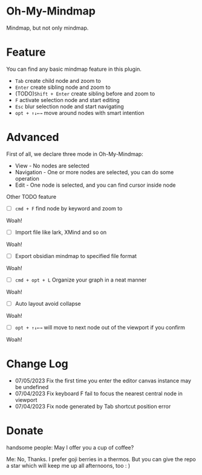 # Oh-My-Mindmap
Mindmap, but not only mindmap.

# Feature

You can find any basic mindmap feature in this plugin.

- `Tab` create child node and zoom to
- `Enter` create sibling node and zoom to
- (TODO)`Shift + Enter` create sibling before and zoom to
- `F` activate selection node and start editing
- `Esc` blur selection node and start navigating
- `opt + ↑↓←→` move around nodes with smart intention

# Advanced

First of all, we declare three mode in Oh-My-Mindmap:

- View - No nodes are selected
- Navigation - One or more nodes are selected, you can do some operation
- Edit - One node is selected, and you can find cursor inside node

Other TODO feature

- [ ] `cmd + F` find node by keyword and zoom to

Woah!

- [ ] Import file like lark, XMind and so on

Woah!

- [ ] Export obsidian mindmap to specified file format

Woah!

- [ ] `cmd + opt + L` Organize your graph in a neat manner

Woah!

- [ ] Auto layout avoid collapse

Woah!

- [ ] `opt + ↑↓←→` will move to next node out of the viewport if you confirm

Woah!

# Change Log

- 07/05/2023 Fix the first time you enter the editor canvas instance may be undefined 
- 07/04/2023 Fix keyboard F fail to focus the nearest central node in viewport
- 07/04/2023 Fix node generated by Tab shortcut position error


# Donate

handsome people: May I offer you a cup of coffee?

Me: No, Thanks.
I prefer goji berries in a thermos.
But you can give the repo a star which will keep me up all afternoons, too : ) 

